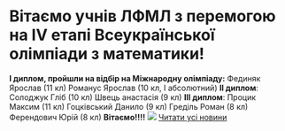 
# Вітаємо учнів ЛФМЛ з перемогою на IV етапі Всеукраїнської олімпіади з математики!
**І диплом, пройшли на відбір на Міжнародну олімпіаду:**
Фединяк Ярослав (11 кл)
Романус Ярослав (10 кл, І абсолютний)
**ІІ диплом**:
Солоджук Гліб (10 кл)
Швець анастасія (9 кл)
**ІІІ диплом**:
Процик Максим (11 кл)
Гоцківський Данило (9 кл)
Греділь Роман (8 кл)
Ферендович Юрій (8 кл)
**Вітаємо!!!!**
**![](/images/вітаємо-учнів-лфмл-з-перемогою-на-iv-етапі-всеукраїнської/mat2019.jpg)**
[Читати усі новини](/news)
       